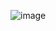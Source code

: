 ![image](https://github.com/johnnyjana730/MVIN/blob/master/case_st/amazon-book_20core/uo_k_case_st.PNG)
